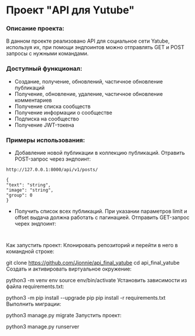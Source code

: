 # Проект "API для Yutube"

### Описание проекта:

В данном проекте реализовано API для социальное сети Yatube, используя их, при помощи эндпоинтов можно отправлять GET и POST запросы с нужными командами.

### Доступный функционал:

- Создание, получение, обновлений, частичное обновление публикаций
- Получение, обновление, удаление, частичное обновление комментариев
- Получение списка сообществ
- Получение информации о сообществе
- Подписка на сообщество
- Получение JWT-токена

### Примеры использования:

- Добавление новой публикации в коллекцию публикаций. Отравить POST-запрос через эндпоинт:
```
http://127.0.0.1:8000/api/v1/posts/
```
```
{
"text": "string",
"image": "string",
"group": 0
}
```
- Получить список всех публикаций. При указании параметров limit и offset выдача должна работать с пагинацией. Отправить GET-запрос черех эндпоинт:
  ```
  
  ```
  ```
  ```





Как запустить проект:
Клонировать репозиторий и перейти в него в командной строке:

git clone https://github.com/Jjonnie/api_final_yatube
cd api_final_yatube
Cоздать и активировать виртуальное окружение:

python3 -m venv env
source env/bin/activate
Установить зависимости из файла requirements.txt:

python3 -m pip install --upgrade pip
pip install -r requirements.txt
Выполнить миграции:

python3 manage.py migrate
Запустить проект:

python3 manage.py runserver
